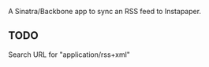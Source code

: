 A Sinatra/Backbone app to sync an RSS feed to Instapaper.


TODO
----
Search URL for "application/rss+xml"
